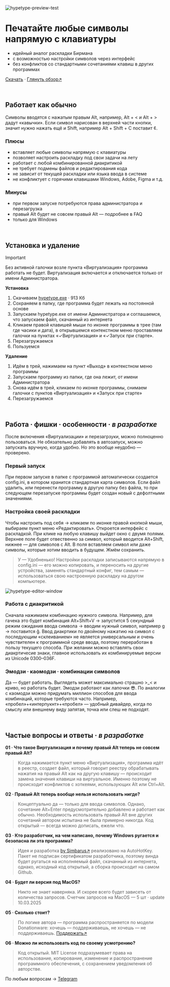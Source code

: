 ![hypetype-preview-test](https://s13.gifyu.com/images/SXYU3.gif)

# Печатайте любые символы напрямую с клавиатуры

- идейный аналог раскладки Бирмана
- с возможностью настройки символов через интерфейс
- без конфликтов со стандартными сочетаниями клавиш в других программах

[Скачать](https://github.com/Simbaruzz/hypetype/releases/download/v0.0.4/hypetype.exe) · [Глянуть обзор↗](https://youtu.be/UjZb-TLLQCc)


<br>

## Работает как обычно
Символы вводятся с нажатым правым Alt, например, Alt + < и Alt + > дадут «кавычки». Если символ нарисован в верхней части кнопки, значит нужно нажать ещё и Shift, например Alt + Shift + C поставит ¢. 


### Плюсы
- вставляет любые символы напрямую с клавиатуры
- позволяет настроить раскладку под свои задачи на лету
- работает с любой комбинированной диакритикой
- не требует подмены файлов и редактирования кода
- не зависит от текущей раскладки или языка ввода в системе
- не конфликтует с горячими клавишами Windows, Adobe, Figma и т.д.

### Минусы
- при первом запуске потребуются права администратора и перезагрузка
- правый Alt будет не совсем правый Alt — подробнее в FAQ
- только для Windows

<br>

## Установка и удаление
> [!IMPORTANT]
> Без активной галочки возле пункта «Виртуализация» программа работать не будет. Виртуализация включается и отключается только от имени Администратора. 

**Установка**
1. Скачиваем [hypetype.exe](https://github.com/Simbaruzz/hypetype/releases/download/v0.0.4/hypetype.exe) · 913 Кб
2. Сохраняем в папку, где программа будет лежать на постоянной основе
3. Запускаем hypetype.exe от имени Администратора и соглашаемся, что запускаем файл, скачанный из интернета
4. Кликаем правой клавишей мыши по иконке программы в трее (там где часики и дата), в открывшемся контекстном меню проставляем галочки на пунктах «✓Виртуализация» и «✓Запуск при старте».
5. Перезагружаемся
6. Пользуемся

 
**Удаление**
1. Идём в трей, нажимаем на пункт «Выход» в контекстном меню программы
2. Запускаем программу из папки, где она лежит, от имени Администратора
3. Снова идём в трей, кликаем по иконке программы, снимаем галочки с пунктов «Виртуализация» и «Запуск при старте»
4. Перезагружаемся

<br>

## Работа · фишки · особенности · _в разработке_
После включения «Виртуализации» и перезагрзуки, можно полноценно пользоваться. Не обязательно добавлять в автозапуск, можно запускать вручную, когда удобно. Но это вообще неудобно — проверено.

### Первый запуск
При первом запуске в папке с программой автоматически создается config.ini, в котором хранится стандартная карта символов. Если файл удалить, или перенести программу в другую папку без файла, то при следующем перезапуске программы будет создан новый с дефолтными значениями. 

### Настройка своей раскладки
Чтобы настроить под себя → кликаем по иконке правой кнопкой мыши, выбираем пункт меню «Редактировать». Откроется интерфейс с раскладкой. При клике на любую клавишу выйдет окно с двумя полями. Верхнее поле будет отвественно за символ, который вводится Alt+Shift, нижнее — для символов с Alt. В поля вставляем символ или даже символы, которые хотим вводить в будущем. Жмём сохранить.
> У — Удобненько! Настройки раскладки записываются напрямую в config.ini — его можно копировать, и переносить на другие устройства, заменять стандартный конфиг, тем самым — использоваться свою настроенную раскладку на другом компьютере.

![hypetype-editor-window](https://s7.gifyu.com/images/Seabu.png)
<br>
### Работа с диакритикой
Сначала нажимаем комбинацию нужного символа. Например, для гачека это будет комбинация Alt+Shift+V → запустится 5 секундный режим ожидания ввода символа → вводим нужный символ, например g → поставится ǧ. Ввод диакртики по двойному нажатию на символ с последующим «склеиванием» не является универсальным и очень чувствителен к программной среде ввода, поэтому переработан в пользу текущего способа. При желании можно вставлять свои диакртичесие знаки, главное использовать их комбинируемые версии из Unicode 0300–036F. 

### Эмодзи · каомодзи · комбинации символов
Да — будет работать. Выглядеть может максимально страшно >_< и криво, но работать будет. Эмодзи работают как лапочки 😎.
По аналогии с каомодзи можно придумать миллион способов для ввода комбинаций, которые требуются часто. Например, «пробел»+«интерпукнт»+«пробел» — удобный дивайдер, когда по смыслу или внешнему виду запятая, точка или слеш не подходят.


<br>

## Частые вопросы и ответы · _в разработке_
**01 · Что такое Виртуализация и почему правый Alt теперь не совсем правый Alt?**
> Когда нажимается пункт меню «Виртуализация», программа идёт в реестр, создает файл, который говорит реестру обрабатывать нажатия на правый Alt как на другую клавишу — происходит замена значения клавиши на виртуальное. Именно поэтому не происходит конфликтов с хоткеями, использующих Alt или Ctrl+Alt.

**02 · Правый Alt теперь вообще нельзя использовать нигде?**
> Концептуально да — только для ввода символов. Однако, сочетание Alt+Enter предусмотрительно добавлено и работает как обычно. Необходимость использовать правый Alt вне других сочетаний автором испытана не была примерно никогда. Код открытый — всегда можно дописать, ежели что.

**03 · Кто разработчик, на чем написано, почему Windows ругается и безопасна ли эта программа?**
> Идея и разработка [by Simbarus↗](https://simbarus.com/)	 реализовано на AutoHotKey. Пакет не подписан сертификатом разработчика, поэтому винда будет ругаться на исполняемый файл, скачанный из интернета, однако, исходный код открытый, а сборка происходит на самом Github.

**04 · Будет ли версия под MacOS?**
> Никто не знает наверняка. И скорее всего будет зависеть от количества запросов. Счетчик запросов на MacOS — 5 шт · update 10.03.2025

**05 · Сколько стоит?**
> По логике автора — программа распространяется по модели Donationware: хочешь — поддерживаешь, не хочешь — не поддерживаешь. [Поддержать↗](https://boosty.to/simbarus/donate)

**06 · Можно ли использовать код по своему усмотрению?**
> Код открытый. MIT License подразумевает права на использование, копирование, изменение и распространение программного обеспечения, с сохранением уведомления об авторстве.

По любым вопросам → [Telegram](https://t.me/Simbarus)
